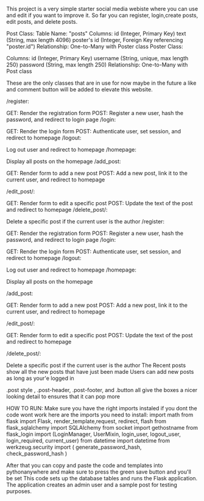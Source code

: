 This project is a very simple starter social media webiste where you can use and edit if you want to improve it. 
So far you can register, login,create posts, edit posts, and delete posts.



Post Class:
Table Name: "posts"
Columns:
id (Integer, Primary Key)
text (String, max length 4096)
poster's id (Integer, Foreign Key referencing "poster.id")
Relationship: One-to-Many with Poster class
Poster Class:

Columns:
id (Integer, Primary Key)
username (String, unique, max length 250)
password (String, max length 250)
Relationship: One-to-Many with Post class

These are the only classes that are in use for now maybe in the future a like and
comment button will be added to elevate this website.

/register:

GET: Render the registration form
POST: Register a new user, hash the password, and redirect to login page
/login:

GET: Render the login form
POST: Authenticate user, set session, and redirect to homepage
/logout:

Log out user and redirect to homepage
/homepage:

Display all posts on the homepage
/add_post:

GET: Render form to add a new post
POST: Add a new post, link it to the current user, and redirect to homepage

/edit_post/<id>:

GET: Render form to edit a specific post
POST: Update the text of the post and redirect to homepage
/delete_post/<id>:

Delete a specific post if the current user is the author
/register:

GET: Render the registration form
POST: Register a new user, hash the password, and redirect to login page
/login:

GET: Render the login form
POST: Authenticate user, set session, and redirect to homepage
/logout:

Log out user and redirect to homepage
/homepage:

Display all posts on the homepage

/add_post:

GET: Render form to add a new post
POST: Add a new post, link it to the current user, and redirect to homepage

/edit_post/<id>:

GET: Render form to edit a specific post
POST: Update the text of the post and redirect to homepage

/delete_post/<id>:

Delete a specific post if the current user is the author
The Recent posts show all the new posts that have just been made
Users can add new posts as long as your'e logged in

.post style , .post-header, .post-footer, and .button all 
give the boxes a nicer looking detail to ensures that it can pop more





HOW TO RUN:
Make sure you have the right imports instaled if you dont the code wont work here are the imports you need to install:
import math
from flask import Flask, render_template,request, redirect, flash
from flask_sqlalchemy import SQLAlchemy
from socket import gethostname
from flask_login import (LoginManager, UserMixin,
    login_user, logout_user, login_required, current_user)
from datetime import datetime
from werkzeug.security import (
    generate_password_hash,
    check_password_hash
    )

After that you can copy and paste the code and templates into pythonanywhere and 
make sure to press the green save button and you'll be set
This code sets up the database tables and runs the Flask application.
The application creates an admin user and a sample post for testing purposes.








